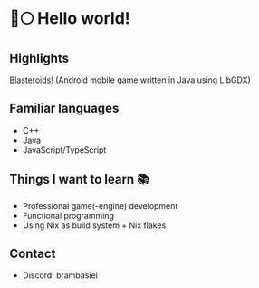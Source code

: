 # 🐺🌕 Hello world!

## Highlights
[Blasteroids!](https://play.google.com/store/apps/details?id=com.doomhowl.blasteroids) (Android mobile game written in Java using LibGDX)

## Familiar languages
- C++
- Java
- JavaScript/TypeScript

## Things I want to learn 📚
- Professional game(-engine) development
- Functional programming
- Using Nix as build system + Nix flakes

## Contact
- Discord: brambasiel
